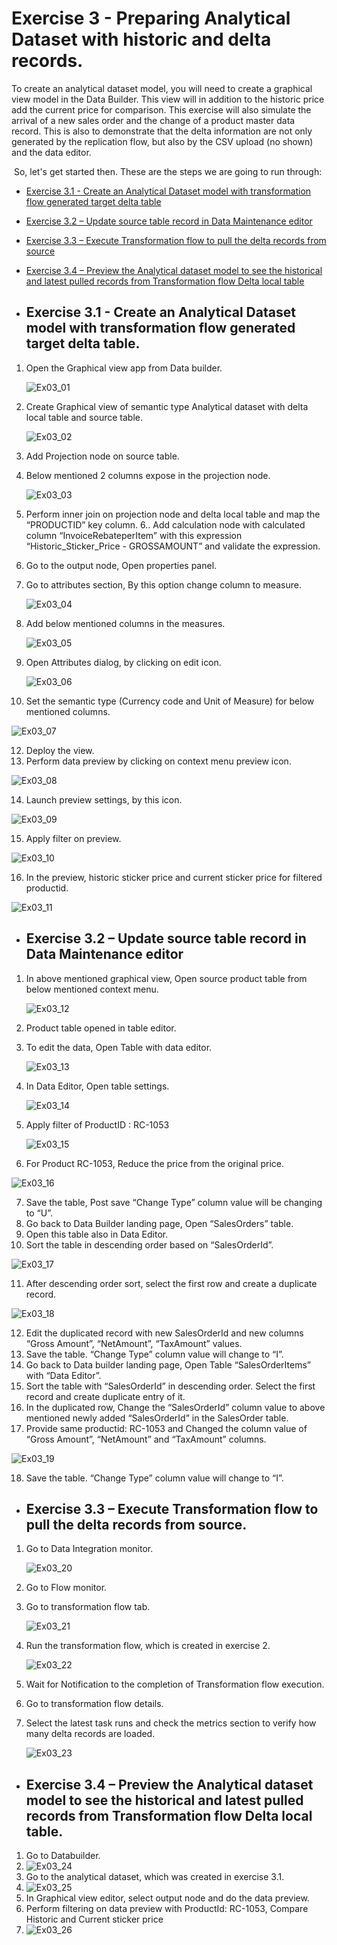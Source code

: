 
# Exercise 3 - Preparing Analytical Dataset with historic and delta records.
To create an analytical dataset model, you will need to create a graphical view model in the Data Builder. This view will in addition to the historic price add the current price for comparison. 
This exercise will also simulate the arrival of a new sales order and the change of a product master data record. This is also to demonstrate that the delta information are not only generated by the replication flow, but also by the CSV upload (no shown) and the data editor.

 So, let's get started then. These are the steps we are going to run through:
 - [Exercise 3.1 - Create an Analytical Dataset model with transformation flow generated target delta table](exercises/ex3#exercise-31---create-an-analytical-dataset-model-with-transformation-flow-generated-target-delta-table)
 - [Exercise 3.2 – Update source table record in Data Maintenance editor](exercises/ex3#exercise-32--update-source-table-record-in-data-maintenance-editor)
 - [Exercise 3.3 – Execute Transformation flow to pull the delta records from source](exercises/ex3#exercise-33--execute-transformation-flow-to-pull-the-delta-records-from-source)
 - [Exercise 3.4 – Preview the Analytical dataset model to see the historical and latest pulled records from Transformation flow Delta local table](exercises/ex3#exercise-34--preview-the-analytical-dataset-model-to-see-the-historical-and-latest-pulled-records-from-transformation-flow-delta-local-table)

- ##	Exercise 3.1 - Create an Analytical Dataset model with transformation flow generated target delta table.

1. Open the Graphical view app from Data builder.
   
   ![Ex03_01](images/Ex03_01.png)
   
2. Create Graphical view of semantic type Analytical dataset with delta local table and source table.
   
   ![Ex03_02](images/Ex03_02.png)
   
3. Add Projection node on source table.
4. Below mentioned 2 columns expose in the projection node.
  
   ![Ex03_03](images/Ex03_03.png)

5. Perform inner join on projection node and delta local table and map the “PRODUCTID” key column.
6.. Add calculation node with calculated column “InvoiceRebateperItem” with this expression “Historic_Sticker_Price - GROSSAMOUNT” and validate the expression. 
7. Go to the output node, Open properties panel. 
8. Go to attributes section, By this option change column to measure.

   ![Ex03_04](images/Ex03_04.png)
   
9. Add below mentioned columns in the measures.
   
   ![Ex03_05](images/Ex03_05.png)
   
10. Open Attributes dialog, by clicking on edit icon.

    ![Ex03_06](images/Ex03_06.png)
    
11. Set the semantic type (Currency code and Unit of Measure) for below mentioned columns.
    
   ![Ex03_07](images/Ex03_07.png)
   
12. Deploy the view.
13. Perform data preview by clicking on context menu preview icon.
    
   ![Ex03_08](images/Ex03_08.png)
   
14. Launch preview settings, by this icon.
    
   ![Ex03_09](images/Ex03_09.png)
   
15. Apply filter on preview.
    
   ![Ex03_10](images/Ex03_10.png)
   
16. In the preview, historic sticker price and current sticker price for filtered productid.
    
   ![Ex03_11](images/Ex03_11.png)



- ##	Exercise 3.2 – Update source table record in Data Maintenance editor

1. In above mentioned graphical view,  Open source product table from below mentioned context menu.
   
   ![Ex03_12](images/Ex03_12.png)
   
2. Product table opened in table editor.
3. To edit the data, Open Table with data editor.
   
   ![Ex03_13](images/Ex03_13.png)
   
4. In Data Editor, Open table settings.
   
   ![Ex03_14](images/Ex03_14.png)
   
5. Apply filter of ProductID : RC-1053
   
   ![Ex03_15](images/Ex03_15.png)
   
6. For Product RC-1053, Reduce the price from the original price.
   
  ![Ex03_16](images/Ex03_16.png)
  
7. Save the table, Post save “Change Type” column value will be changing to “U”.
8. Go back to Data Builder landing page, Open “SalesOrders” table.
9. Open this table also in Data Editor.
10. Sort the table in descending order based on “SalesOrderId”.
    
   ![Ex03_17](images/Ex03_17.png)
   
11. After descending order sort, select the first row and create a duplicate record.
    
   ![Ex03_18](images/Ex03_18.png)
   
12. Edit the duplicated record with new SalesOrderId and new columns “Gross Amount”, “NetAmount”, “TaxAmount” values.
13. Save the table. “Change Type” column value will change to “I”.
14. Go back to Data builder landing page, Open Table “SalesOrderItems” with “Data Editor”.
15. Sort the table with “SalesOrderId” in descending order. Select the first record and create duplicate entry of it.
16. In the duplicated row, Change the “SalesOrderId” column value to above mentioned newly added “SalesOrderId” in the SalesOrder table.
17. Provide same productid: RC-1053 and Changed the column value of “Gross Amount”, “NetAmount” and “TaxAmount” columns.
    
   ![Ex03_19](images/Ex03_19.png)
   
18. Save the table. “Change Type” column value will change to “I”.


- ##	Exercise 3.3 – Execute Transformation flow to pull the delta records from source.

1. Go to Data Integration monitor.
   
   ![Ex03_20](images/Ex03_20.png)
   
2. Go to Flow monitor.
3. Go to transformation flow tab.
   
   ![Ex03_21](images/Ex03_21.png)
   
4. Run the transformation flow, which is created in exercise 2.
   
   ![Ex03_22](images/Ex03_22.png)
   
5. Wait for Notification to the completion of Transformation flow execution.
6. Go to transformation flow details.
7. Select the latest task runs and check the metrics section to verify how many delta records are loaded.
   
   ![Ex03_23](images/Ex03_23.png)


- ##	Exercise 3.4 – Preview the Analytical dataset model to see the historical and latest pulled records from Transformation flow Delta local table.

1. Go to Databuilder.
1. ![Ex03_24](images/Ex03_24.png)
1. Go to the analytical dataset, which was created in exercise 3.1.
1. ![Ex03_25](images/Ex03_25.png)
1. In Graphical view editor, select output node and do the data preview.
1. Perform filtering on data preview with ProductId: RC-1053, Compare Historic and Current sticker price
1. ![Ex03_26](images/Ex03_26.png)































 





